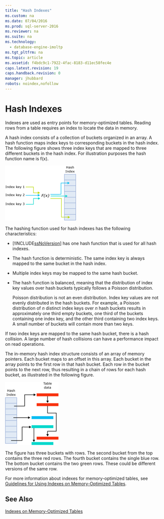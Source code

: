 ```yaml
---
title: "Hash Indexes"
ms.custom: na
ms.date: 07/04/2016
ms.prod: sql-server-2016
ms.reviewer: na
ms.suite: na
ms.technology: 
  - database-engine-imoltp
ms.tgt_pltfrm: na
ms.topic: article
ms.assetid: f4bdc9c1-7922-4fac-8183-d11ec58fec4e
caps.latest.revision: 19
caps.handback.revision: 0
manager: jhubbard
robots: noindex,nofollow
---
```

# Hash Indexes
Indexes are used as entry points for memory-optimized tables. Reading rows from a table requires an index to locate the data in memory.  
  
 A hash index consists of a collection of buckets organized in an array. A hash function maps index keys to corresponding buckets in the hash index. The following figure shows three index keys that are mapped to three different buckets in the hash index. For illustration purposes the hash function name is f(x).  
  
 ![Index keys mapped to different buckets.](../../Topics/TopicNameNotContainA/images/hekaton_tables_2.gif "hekaton_tables_2")  
  
 The hashing function used for hash indexes has the following characteristics:  
  
-   [!INCLUDE[ssNoVersion](../../Topics/TopicNameContainA/tokens/ssNoVersion_md.md)] has one hash function that is used for all hash indexes.  
  
-   The hash function is deterministic. The same index key is always mapped to the same bucket in the hash index.  
  
-   Multiple index keys may be mapped to the same hash bucket.  
  
-   The hash function is balanced, meaning that the distribution of index key values over hash buckets typically follows a Poisson distribution.  
  
     Poisson distribution is not an even distribution. Index key values are not evenly distributed in the hash buckets. For example, a Poisson distribution of *n* distinct index keys over *n* hash buckets results in approximately one third empty buckets, one third of the buckets containing one index key, and the other third containing two index keys. A small number of buckets will contain more than two keys.  
  
 If two index keys are mapped to the same hash bucket, there is a hash collision. A large number of hash collisions can have a performance impact on read operations.  
  
 The in-memory hash index structure consists of an array of memory pointers. Each bucket maps to an offset in this array. Each bucket in the array points to the first row in that hash bucket. Each row in the bucket points to the next row, thus resulting in a chain of rows for each hash bucket, as illustrated in the following figure.  
  
 ![The in&#45;memory hash index structure.](../../Topics/TopicNameNotContainA/images/hekaton_tables_3.gif "hekaton_tables_3")  
  
 The figure has three buckets with rows. The second bucket from the top contains the three red rows. The fourth bucket contains the single blue row. The bottom bucket contains the two green rows. These could be different versions of the same row.  
  
 For more information about indexes for memory-optimized tables, see [Guidelines for Using Indexes on Memory-Optimized Tables](../../Topics/TopicNameNotContainA/Guidelines-for-Using-Indexes-on-Memory-Optimized-Tables.md).  
  
## See Also  
 [Indexes on Memory-Optimized Tables](../../Topics/TopicNameNotContainA/Indexes-on-Memory-Optimized-Tables.md)